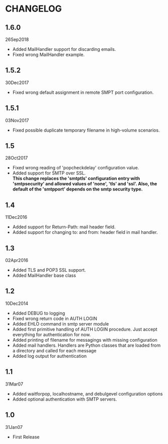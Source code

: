 # CHANGELOG

## 1.6.0

26Sep2018

* Added MailHandler support for discarding emails.
* Fixed wrong MailHandler example.

## 1.5.2

30Dec2017

* Fixed wrong default assignment in remote SMPT port configuration.

## 1.5.1

03Nov2017

* Fixed possible duplicate temporary filename in high-volume scenarios.

## 1.5 

28Oct2017

* Fixed wrong reading of 'popcheckdelay' configuration value.
* Added support for SMTP over SSL.  
**This change replaces the 'smtptls' configuration entry with 'smtpsecurity' and allowed values of 'none', 'tls' and 'ssl'. Also, the default of the 'smtpport' depends on the smtp security type.**

## 1.4

11Dec2016

* Added support for Return-Path: mail header field.
* Added support for changing to: and from: header field in mail handler.

## 1.3 

02Apr2016

* Added TLS and POP3 SSL support.
* Added MailHandler base class

## 1.2

10Dec2014

* Added DEBUG to logging
* Fixed wrong return code in AUTH LOGIN
* Added EHLO command in smtp server module
* Added first primitive handling of AUTH LOGIN procedure. Just accept everything for authentication for now.
* Added printing of filename for messagings with missing configuration
* Added mail handlers. Handlers are Python classes that are loaded from a directory and called for each message
* Added log output for authentication

## 1.1

31Mar07

* Added waitforpop, localhostname, and debulgevel configuration options
* Added optional authentication with SMTP servers.

## 1.0

31Jan07

* First Release
